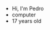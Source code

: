 - Hi, I'm Pedro
- computer
- 17 years old

<!---
Pedrolucas2505/Pedrolucas2505 is a ✨ special ✨ repository because its `README.md` (this file) appears on your GitHub profile.
You can click the Preview link to take a look at your changes.
--->
